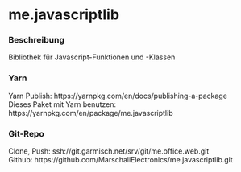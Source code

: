 <h1>me.javascriptlib</h1>
<h3>Beschreibung</h3>
<p>
    Bibliothek für Javascript-Funktionen und -Klassen 
</p>
<h3>Yarn</h3>
<p>
    Yarn Publish: https://yarnpkg.com/en/docs/publishing-a-package<br />
    Dieses Paket mit Yarn benutzen: https://yarnpkg.com/en/package/me.javascriptlib    
</p>
<h3>Git-Repo</h3>
<p>
	Clone, Push: ssh://git.garmisch.net/srv/git/me.office.web.git<br />
	Github: https://github.com/MarschallElectronics/me.javascriptlib.git
</p>
